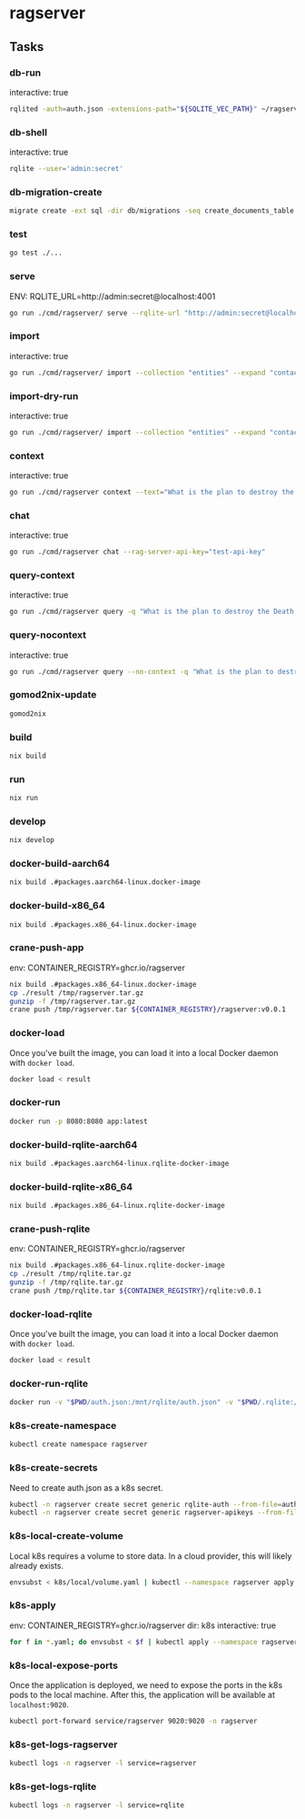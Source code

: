 # ragserver

## Tasks

### db-run

interactive: true

```bash
rqlited -auth=auth.json -extensions-path="${SQLITE_VEC_PATH}" ~/ragserver
```

### db-shell

interactive: true

```bash
rqlite --user='admin:secret'
```

### db-migration-create

```bash
migrate create -ext sql -dir db/migrations -seq create_documents_table
```

### test

```bash
go test ./...
```

### serve

ENV: RQLITE_URL=http://admin:secret@localhost:4001

```bash
go run ./cmd/ragserver/ serve --rqlite-url "http://admin:secret@localhost:4001"
```

### import

interactive: true

```bash
go run ./cmd/ragserver/ import --collection "entities" --expand "contacts,tags,dependsOn,dependsOn.contacts,dependsOn.tags,contributesTo,contributesTo.contacts,contributesTo.tags" --rag-server-api-key "test-api-key"
```

### import-dry-run

interactive: true

```bash
go run ./cmd/ragserver/ import --collection "entities" --expand "contacts,tags,dependsOn,dependsOn.contacts,dependsOn.tags,contributesTo,contributesTo.contacts,contributesTo.tags" --dry-run --id 1umn2j19hi2bjrw
```

### context

interactive: true

```bash
go run ./cmd/ragserver context --text="What is the plan to destroy the Death Star?" --rag-server-api-key="test-api-key" --pretty=false
```

### chat

interactive: true

```bash
go run ./cmd/ragserver chat --rag-server-api-key="test-api-key"
```

### query-context

interactive: true

```bash
go run ./cmd/ragserver query -q "What is the plan to destroy the Death Star?" --rag-server-api-key="test-api-key"
```

### query-nocontext

interactive: true

```bash
go run ./cmd/ragserver query --no-context -q "What is the plan to destroy the Death Star?"
```

### gomod2nix-update

```bash
gomod2nix
```

### build

```bash
nix build
```

### run

```bash
nix run
```

### develop

```bash
nix develop
```

### docker-build-aarch64

```bash
nix build .#packages.aarch64-linux.docker-image
```

### docker-build-x86_64

```bash
nix build .#packages.x86_64-linux.docker-image
```

### crane-push-app

env: CONTAINER_REGISTRY=ghcr.io/ragserver

```bash
nix build .#packages.x86_64-linux.docker-image
cp ./result /tmp/ragserver.tar.gz
gunzip -f /tmp/ragserver.tar.gz
crane push /tmp/ragserver.tar ${CONTAINER_REGISTRY}/ragserver:v0.0.1
```

### docker-load

Once you've built the image, you can load it into a local Docker daemon with `docker load`.

```bash
docker load < result
```

### docker-run

```bash
docker run -p 8080:8080 app:latest
```

### docker-build-rqlite-aarch64

```bash
nix build .#packages.aarch64-linux.rqlite-docker-image
```

### docker-build-rqlite-x86_64

```bash
nix build .#packages.x86_64-linux.rqlite-docker-image
```

### crane-push-rqlite

env: CONTAINER_REGISTRY=ghcr.io/ragserver

```bash
nix build .#packages.x86_64-linux.rqlite-docker-image
cp ./result /tmp/rqlite.tar.gz
gunzip -f /tmp/rqlite.tar.gz
crane push /tmp/rqlite.tar ${CONTAINER_REGISTRY}/rqlite:v0.0.1
```

### docker-load-rqlite

Once you've built the image, you can load it into a local Docker daemon with `docker load`.

```bash
docker load < result
```

### docker-run-rqlite

```bash
docker run -v "$PWD/auth.json:/mnt/rqlite/auth.json" -v "$PWD/.rqlite:/mnt/data" -p 4001:4001 -p 4002:4002 -p 4003:4003 rqlite:latest
```

### k8s-create-namespace

```bash
kubectl create namespace ragserver
```

### k8s-create-secrets

Need to create auth.json as a k8s secret.

```bash
kubectl -n ragserver create secret generic rqlite-auth --from-file=auth.json
kubectl -n ragserver create secret generic ragserver-apikeys --from-file=apikeys.json
```

### k8s-local-create-volume

Local k8s requires a volume to store data. In a cloud provider, this will likely already exists.

```bash
envsubst < k8s/local/volume.yaml | kubectl --namespace ragserver apply -f -
```

### k8s-apply

env: CONTAINER_REGISTRY=ghcr.io/ragserver
dir: k8s
interactive: true

```bash
for f in *.yaml; do envsubst < $f | kubectl apply --namespace ragserver -f -; done
```

### k8s-local-expose-ports

Once the application is deployed, we need to expose the ports in the k8s pods to the local machine. After this, the application will be available at `localhost:9020`.

```bash
kubectl port-forward service/ragserver 9020:9020 -n ragserver
```

### k8s-get-logs-ragserver

```bash
kubectl logs -n ragserver -l service=ragserver
```

### k8s-get-logs-rqlite

```bash
kubectl logs -n ragserver -l service=rqlite
```
